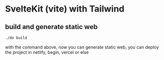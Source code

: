 # SvelteKit (vite) with Tailwind

## build and generate static web

```bash
./do build
```

with the command above, now you can generate static web, you can deploy the project in netlify, begin, vercel or else
